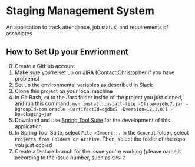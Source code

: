 # Staging Management System
An application to track attendance, job status, and requirements of associates

## How to Set Up your Envrionment

0. Create a GitHub account
0. Make sure you're set up on [JIRA](https://revaturetraining.atlassian.net/) (Contact Christopher if you have problems)
1. Set up the environmental variables as described in Slack
2. Clone this project on your local machine
3. In Git Bash, `cd` to the *Jars* folder inside of the project you just cloned, and run this command: `mvn install:install-file -Dfile=ojdbc7.jar -DgroupId=com.oracle -DartifactId=ojdbc7 -Dversion=12.1.0.1 -Dpackaging=jar`
4. Download and use [Spring Tool Suite](https://spring.io/tools/sts/all) for the development of this application
5. In Spring Tool Suite, select `File->Import...` In the `General` folder, select `Projects from Folders or Archive`. Then, select the folder of the repo you just copied
6. Create a feature branch for the issue you're working (please name it according to the issue number, such as `SMS-7`
